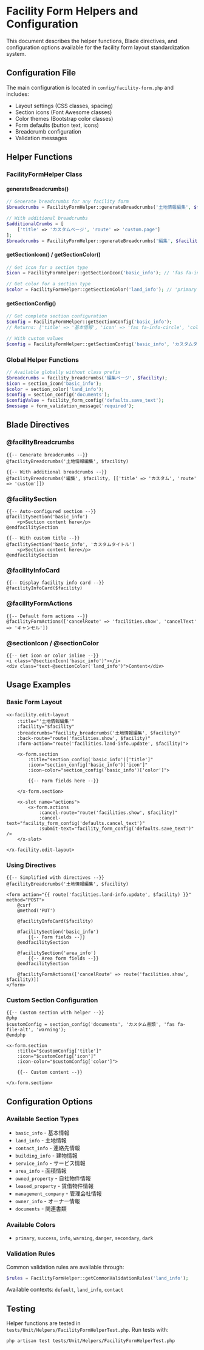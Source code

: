 # Facility Form Helpers and Configuration

This document describes the helper functions, Blade directives, and configuration options available for the facility form layout standardization system.

## Configuration File

The main configuration is located in `config/facility-form.php` and includes:

- Layout settings (CSS classes, spacing)
- Section icons (Font Awesome classes)
- Color themes (Bootstrap color classes)
- Form defaults (button text, icons)
- Breadcrumb configuration
- Validation messages

## Helper Functions

### FacilityFormHelper Class

#### generateBreadcrumbs()
```php
// Generate breadcrumbs for any facility form
$breadcrumbs = FacilityFormHelper::generateBreadcrumbs('土地情報編集', $facility);

// With additional breadcrumbs
$additionalCrumbs = [
    ['title' => 'カスタムページ', 'route' => 'custom.page']
];
$breadcrumbs = FacilityFormHelper::generateBreadcrumbs('編集', $facility, $additionalCrumbs);
```

#### getSectionIcon() / getSectionColor()
```php
// Get icon for a section type
$icon = FacilityFormHelper::getSectionIcon('basic_info'); // 'fas fa-info-circle'

// Get color for a section type
$color = FacilityFormHelper::getSectionColor('land_info'); // 'primary'
```

#### getSectionConfig()
```php
// Get complete section configuration
$config = FacilityFormHelper::getSectionConfig('basic_info');
// Returns: ['title' => '基本情報', 'icon' => 'fas fa-info-circle', 'color' => 'primary']

// With custom values
$config = FacilityFormHelper::getSectionConfig('basic_info', 'カスタムタイトル', 'fas fa-custom', 'success');
```

### Global Helper Functions

```php
// Available globally without class prefix
$breadcrumbs = facility_breadcrumbs('編集ページ', $facility);
$icon = section_icon('basic_info');
$color = section_color('land_info');
$config = section_config('documents');
$configValue = facility_form_config('defaults.save_text');
$message = form_validation_message('required');
```

## Blade Directives

### @facilityBreadcrumbs
```blade
{{-- Generate breadcrumbs --}}
@facilityBreadcrumbs('土地情報編集', $facility)

{{-- With additional breadcrumbs --}}
@facilityBreadcrumbs('編集', $facility, [['title' => 'カスタム', 'route' => 'custom']])
```

### @facilitySection
```blade
{{-- Auto-configured section --}}
@facilitySection('basic_info')
    <p>Section content here</p>
@endfacilitySection

{{-- With custom title --}}
@facilitySection('basic_info', 'カスタムタイトル')
    <p>Section content here</p>
@endfacilitySection
```

### @facilityInfoCard
```blade
{{-- Display facility info card --}}
@facilityInfoCard($facility)
```

### @facilityFormActions
```blade
{{-- Default form actions --}}
@facilityFormActions(['cancelRoute' => 'facilities.show', 'cancelText' => 'キャンセル'])
```

### @sectionIcon / @sectionColor
```blade
{{-- Get icon or color inline --}}
<i class="@sectionIcon('basic_info')"></i>
<div class="text-@sectionColor('land_info')">Content</div>
```

## Usage Examples

### Basic Form Layout
```blade
<x-facility.edit-layout 
    :title="'土地情報編集'" 
    :facility="$facility"
    :breadcrumbs="facility_breadcrumbs('土地情報編集', $facility)"
    :back-route="route('facilities.show', $facility)"
    :form-action="route('facilities.land-info.update', $facility)">
    
    <x-form.section 
        :title="section_config('basic_info')['title']"
        :icon="section_config('basic_info')['icon']"
        :icon-color="section_config('basic_info')['color']">
        
        {{-- Form fields here --}}
        
    </x-form.section>
    
    <x-slot name="actions">
        <x-form.actions 
            :cancel-route="route('facilities.show', $facility)"
            :cancel-text="facility_form_config('defaults.cancel_text')"
            :submit-text="facility_form_config('defaults.save_text')" />
    </x-slot>
    
</x-facility.edit-layout>
```

### Using Directives
```blade
{{-- Simplified with directives --}}
@facilityBreadcrumbs('土地情報編集', $facility)

<form action="{{ route('facilities.land-info.update', $facility) }}" method="POST">
    @csrf
    @method('PUT')
    
    @facilityInfoCard($facility)
    
    @facilitySection('basic_info')
        {{-- Form fields --}}
    @endfacilitySection
    
    @facilitySection('area_info')
        {{-- Area form fields --}}
    @endfacilitySection
    
    @facilityFormActions(['cancelRoute' => route('facilities.show', $facility)])
</form>
```

### Custom Section Configuration
```blade
{{-- Custom section with helper --}}
@php
$customConfig = section_config('documents', 'カスタム書類', 'fas fa-file-alt', 'warning');
@endphp

<x-form.section 
    :title="$customConfig['title']"
    :icon="$customConfig['icon']"
    :icon-color="$customConfig['color']">
    
    {{-- Custom content --}}
    
</x-form.section>
```

## Configuration Options

### Available Section Types
- `basic_info` - 基本情報
- `land_info` - 土地情報
- `contact_info` - 連絡先情報
- `building_info` - 建物情報
- `service_info` - サービス情報
- `area_info` - 面積情報
- `owned_property` - 自社物件情報
- `leased_property` - 賃借物件情報
- `management_company` - 管理会社情報
- `owner_info` - オーナー情報
- `documents` - 関連書類

### Available Colors
- `primary`, `success`, `info`, `warning`, `danger`, `secondary`, `dark`

### Validation Rules
Common validation rules are available through:
```php
$rules = FacilityFormHelper::getCommonValidationRules('land_info');
```

Available contexts: `default`, `land_info`, `contact`

## Testing

Helper functions are tested in `tests/Unit/Helpers/FacilityFormHelperTest.php`. Run tests with:

```bash
php artisan test tests/Unit/Helpers/FacilityFormHelperTest.php
```